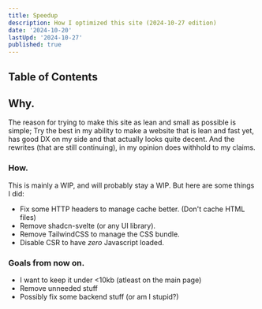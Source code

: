 ```yaml
---
title: Speedup
description: How I optimized this site (2024-10-27 edition)
date: '2024-10-20'
lastUpd: '2024-10-27'
published: true
---
```


## Table of Contents

## Why.

The reason for trying to make this site as lean and small as possible is simple; Try the best in my ability to make a website that is lean and fast yet, has good DX on my side and that actually looks quite decent. And the rewrites (that are still continuing), in my opinion does withhold to my claims.

### How.

This is mainly a WIP, and will probably stay a WIP. But here are some things I did:

- Fix some HTTP headers to manage cache better. (Don't cache HTML files)
- Remove shadcn-svelte (or any UI library).
- Remove TailwindCSS to manage the CSS bundle.
- Disable CSR to have _zero_ Javascript loaded.

### Goals from now on.

- I want to keep it under <10kb (atleast on the main page)
- Remove unneeded stuff
- Possibly fix some backend stuff (or am I stupid?)

